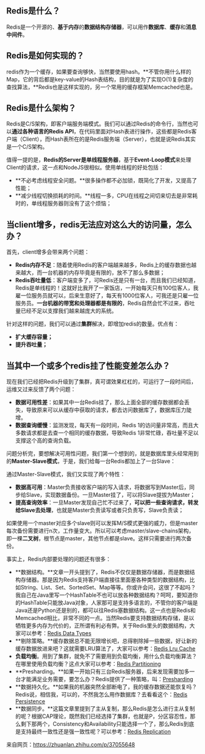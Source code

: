 ## Redis是什么？

Redis是一个开源的、**基于内存**的**数据结构存储器**，可以用作**数据库**、**缓存**和**消息中间件**。



## Redis是如何实现的？

redis作为一个缓存，如果要查询够快，当然要使用hash。**不管你用什么样的Map，它的背后都是key-value的Hash表结构，目的就是为了实现O(1)复杂度的查找算法，**Redis也是这样实现的，另一个常用的缓存框架Memcached也是。

## Redis是什么架构？

Redis是C/S架构，即客户端服务端模式。我们可以通过Redis的命令行，当然也可以**通过各种语言的Redis API**，在代码里面对Hash表进行操作，这些都是Redis客户端（Client），而Hash表所在的是Redis服务端（Server），也就是说Redis其实是一个C/S架构。

值得一提的是，**Redis的Server是单线程服务器**，基于**Event-Loop模式**来处理Client的请求，这一点和NodeJS很相似。使用单线程的好处包括：

- **不必考虑线程安全问题。**很多操作都不必加锁，既简化了开发，又提高了性能；
- **减少线程切换损耗的时间。**线程一多，CPU在线程之间切来切去是非常耗时的，单线程服务器则没有了这个烦恼；



## 当client增多，redis无法应对这么大的访问量，怎么办？

首先，client增多会带来两个问题：

- **Redis内存不足**：随着使用Redis的客户端越来越多，Redis上的缓存数据也越来越大，而一台机器的内存毕竟是有限的，放不了那么多数据；
- **Redis吞吐量低**：客户端变多了，可Redis还是只有一台，而且我们已经知道，Redis是单线程的！这就好比我开了一家饭店，一开始每天只有100位客人，我雇一位服务员就可以，后来生意好了，每天有1000位客人，可我还是只雇一位服务员。**一台机器的带宽和处理器都是有限的**，Redis自然会忙不过来，吞吐量已经不足以支撑我们越来越庞大的系统。

针对这样的问题，我们可以通过**集群**解决，即增加redis的数量。优点有：

- **扩大缓存容量；**
- **提升吞吐量；**



## 当其中一个或多个redis挂了性能变差怎么办？

现在我们已经把Redis升级到了集群，真可谓效果杠杠的，可运行了一段时间后，运维又过来反馈了两个问题：

- **数据可用性差**：如果其中一台Redis挂了，那么上面全部的缓存数据都会丢失，导致原来可以从缓存中获取的请求，都去访问数据库了，数据库压力陡增。
- **数据查询缓慢**：监测发现，每天有一段时间，Redis 1的访问量非常高，而且大多数请求都是去查一个相同的缓存数据，导致Redis 1非常忙碌，吞吐量不足以支撑这个高的查询负载。

问题分析完，要想解决可用性问题，我们第一个想到的，就是数据库里头经常用到的**Master-Slave模式**，于是，我们给每一台Redis都加上了一台Slave：

通过Master-Slave模式，我们又实现了两个特性：

- **数据高可用**：Master负责接收客户端的写入请求，将数据写到Master后，同步给Slave，实现数据备份。一旦Master挂了，可以将Slave提拔为Master；
- **提高查询效率**：一旦Master发现自己忙不过来了，**可以把一些查询请求，转发给Slave去处理**，也就是Master负责读写或者只负责写，Slave负责读；

如果使用一个master对应多个slave则可以发挥M/S模式更强的威力，但是master每次备份需要进行n次，工作量变大。所以可以考虑master/slave-chains架构，即一棵**二叉树**，根节点是master，其他节点都是slave。这样只需要进行两次备份。



事实上，Redis内部要处理的问题还有很多：

- **数据结构。**文章一开头提到了，Redis不仅仅是数据存储器，而是数据结构存储器。那是因为Redis支持客户端直接往里面塞各种类型的数据结构，比如String、List、Set、SortedSet、Map等等。你或许会问，这很了不起吗？我自己在Java里写一个HashTable不也可以放各种数据结构？呵呵，要知道你的HashTable只能放Java对象，人家那可是支持多语言的，不管你的客户端是Java还是Python还是别的，都可以往Redis塞数据结构。这一点也是Redis和Memcached相比，非常不同的一点。当然Redis要支持数据结构存储，是以牺牲更多内存为代价的，正所谓有利必有弊。关于Redis里头的数据结构，大家可以参考：[Redis Data Types](https://link.zhihu.com/?target=https%3A//redis.io/topics/data-types-intro)
- **剔除策略。**缓存数据总不能无限增长吧，总得剔除掉一些数据，好让新的缓存数据放进来吧？这就需要LRU算法了，大家可以参考：[Redis Lru Cache](https://link.zhihu.com/?target=https%3A//redis.io/topics/lru-cache)
- **负载均衡**。用到了集群，就免不了需要用到负载均衡，用什么负载均衡算法？在哪里使用负载均衡？这点大家可以参考：[Redis Partitioning](https://link.zhihu.com/?target=https%3A//redis.io/topics/partitioning)
- **Presharding。**如果一开始只有三台Redis服务器，后来发现需要加多一台才能满足业务需要，要怎么办？Redis提供了一种策略，叫：[Presharding](https://link.zhihu.com/?target=https%3A//redis.io/topics/partitioning%23presharding)
- **数据持久化。**如果我的机器突然全部断电了，我的缓存数据还能恢复吗？Redis说，相信我，可以的，不然我怎么用作数据库？去看看这个：[Redis Persistence](https://link.zhihu.com/?target=https%3A//redis.io/topics/persistence)
- **数据同步。**这篇文章里提到了主从复制，那么Redis是怎么进行主从复制的呢？根据CAP理论，既然我们已经选择了集群，也就是P，分区容忍性，那么剩下那两个，Consistency和Availability只能选择一个了，那么Redis到底是支持最终一致性还是强一致性呢？可以参考：[Redis Replication](https://link.zhihu.com/?target=https%3A//redis.io/topics/replication)





来自网页：https://zhuanlan.zhihu.com/p/37055648





